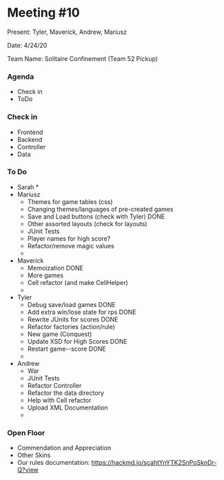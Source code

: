# Meeting #10
Present: Tyler, Maverick, Andrew, Mariusz

Date: 4/24/20

Team Name: Solitaire Confinement (Team 52 Pickup)

### Agenda
 * Check in
 * ToDo

### Check in
 * Frontend
 * Backend
 * Controller
 * Data

### To Do
* Sarah
    * 
* Mariusz
    * Themes for game tables (css)                      
    * Changing themes/languages of pre-created games    
    * Save and Load buttons (check with Tyler)          DONE
    * Other assorted layouts (check for layouts)
    * JUnit Tests
    * Player names for high score?
    * Refactor/remove magic values
    * 
* Maverick
    * Memoization                                       DONE
    * More games
    * Cell refactor (and make CellHelper)
    * 
* Tyler
    * Debug save/load games                             DONE
    * Add extra win/lose state for rps                  DONE
    * Rewrite JUnits for scores                         DONE
    * Refactor factories (action/rule)
    * New game (Conquest)
    * Update XSD for High Scores                        DONE   
    * Restart game--score                               DONE
    * 
* Andrew
    * War
    * JUnit Tests
    * Refactor Controller
    * Refactor the data directory
    * Help with Cell refactor
    * Upload XML Documentation
    * 

### Open Floor
* Commendation and Appreciation
* Other Skins
* Our rules documentation: https://hackmd.io/scahtYnYTK2SnPoSknDr-Q?view

